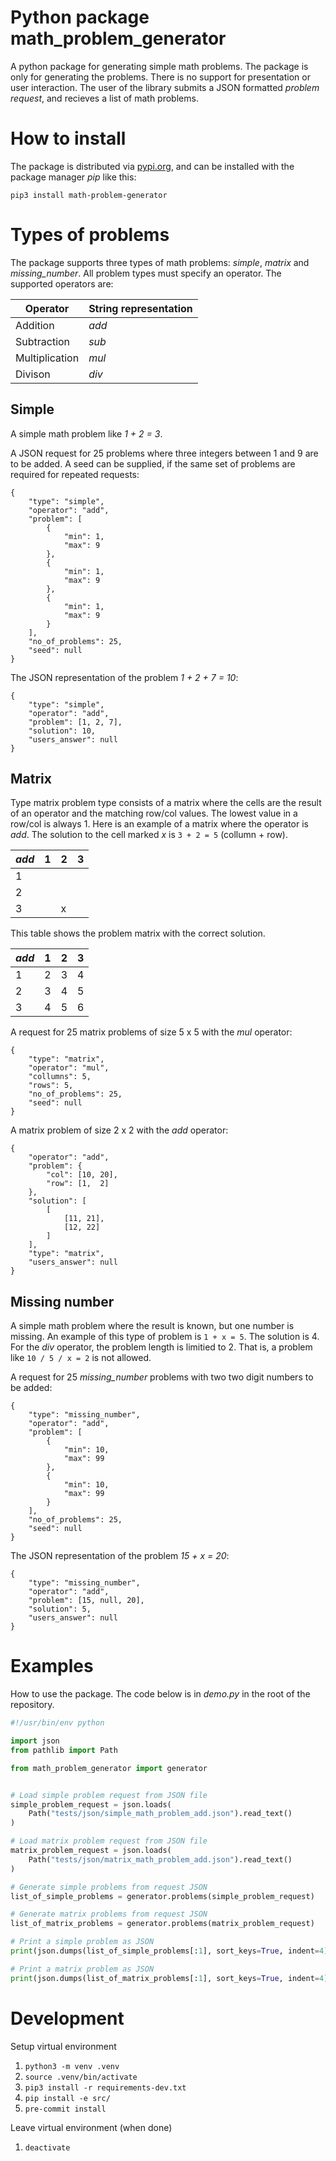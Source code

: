 # Python package math_problem_generator
A python package for generating simple math problems. The package is only for
generating the problems. There is no support for presentation or user interaction.
The user of the library submits a JSON formatted _problem request_,
and recieves a list of math problems.


# How to install
The package is distributed via [pypi.org](https://pypi.org/), and can be
installed with the package manager _pip_ like this:
```
pip3 install math-problem-generator
```

# Types of problems
The package supports three types of math problems: _simple_, _matrix_ and _missing_number_.
All problem types must specify an operator. The supported operators are:

| Operator | String representation |
|----------|-----------------------|
| Addition | _add_ |
| Subtraction | _sub_ |
| Multiplication | _mul_ |
| Divison | _div_ |

## Simple
A simple math problem like _1 + 2 = 3_.

A JSON request for 25 problems where three integers between 1 and 9 are to be added.
A seed can be supplied, if the same set of problems are required for repeated requests:
```
{
    "type": "simple",
    "operator": "add",
    "problem": [
        {
            "min": 1,
            "max": 9
        },
        {
            "min": 1,
            "max": 9
        },
        {
            "min": 1,
            "max": 9
        }
    ],
    "no_of_problems": 25,
    "seed": null
}
```

The JSON representation of the problem _1 + 2 + 7 = 10_:
```
{
    "type": "simple",
    "operator": "add",
    "problem": [1, 2, 7],
    "solution": 10,
    "users_answer": null
}
```

## Matrix
Type matrix problem type consists of a matrix where the cells are the result of an
operator and the matching row/col values. The lowest value in a row/col is always 1.
Here is an example of a matrix where the operator is _add_. The solution to the cell
marked _x_ is `3 + 2 = 5` (collumn + row).

| _add_ | 1 | 2 | 3 |
|-------| - | - | - |
| 1     |   |   |   |
| 2     |   |   |   |
| 3     |   | x |   |

This table shows the problem matrix with the correct solution.

| _add_ | 1 | 2 | 3 |
|-------| - | - | - |
| 1     | 2 | 3 | 4 |
| 2     | 3 | 4 | 5 |
| 3     | 4 | 5 | 6 |

A request for 25 matrix problems of size 5 x 5 with the _mul_ operator:

```
{
    "type": "matrix",
    "operator": "mul",
    "collumns": 5,
    "rows": 5,
    "no_of_problems": 25,
    "seed": null
}
```

A matrix problem of size 2 x 2 with the _add_ operator:
```
{
    "operator": "add",
    "problem": {
        "col": [10, 20],
        "row": [1,  2]
    },
    "solution": [
        [
            [11, 21],
            [12, 22]
        ]
    ],
    "type": "matrix",
    "users_answer": null
}
```
## Missing number
A simple math problem where the result is known, but one number is missing.
An example of this type of problem is `1 + x = 5`. The solution is 4. For the _div_
operator, the problem length is limitied to 2. That is, a problem like `10 / 5 / x = 2`
is not allowed.

A request for 25 _missing_number_ problems with two two digit numbers to be added:
```
{
    "type": "missing_number",
    "operator": "add",
    "problem": [
        {
            "min": 10,
            "max": 99
        },
        {
            "min": 10,
            "max": 99
        }
    ],
    "no_of_problems": 25,
    "seed": null
}
```

The JSON representation of the problem _15 + x = 20_:
```
{
    "type": "missing_number",
    "operator": "add",
    "problem": [15, null, 20],
    "solution": 5,
    "users_answer": null
}
```

# Examples
How to use the package. The code below is in _demo.py_ in the root of the repository.

```python
#!/usr/bin/env python

import json
from pathlib import Path

from math_problem_generator import generator


# Load simple problem request from JSON file
simple_problem_request = json.loads(
    Path("tests/json/simple_math_problem_add.json").read_text()
)

# Load matrix problem request from JSON file
matrix_problem_request = json.loads(
    Path("tests/json/matrix_math_problem_add.json").read_text()
)

# Generate simple problems from request JSON
list_of_simple_problems = generator.problems(simple_problem_request)

# Generate matrix problems from request JSON
list_of_matrix_problems = generator.problems(matrix_problem_request)

# Print a simple problem as JSON
print(json.dumps(list_of_simple_problems[:1], sort_keys=True, indent=4))

# Print a matrix problem as JSON
print(json.dumps(list_of_matrix_problems[:1], sort_keys=True, indent=4))

```

# Development

Setup virtual environment
1. `python3 -m venv .venv`
2. `source .venv/bin/activate`
3. `pip3 install -r requirements-dev.txt`
4. `pip install -e src/`
5. `pre-commit install`

Leave virtual environment (when done)
1. `deactivate`
